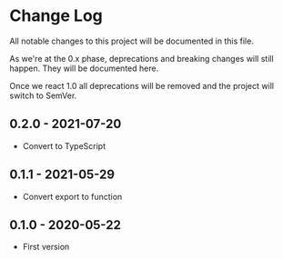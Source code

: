 # Change Log
All notable changes to this project will be documented in this file.

As we're at the 0.x phase, deprecations and breaking changes will still happen. They will be documented here.

Once we react 1.0 all deprecations will be removed and the project will switch to SemVer.

## 0.2.0 - 2021-07-20
- Convert to TypeScript

## 0.1.1 - 2021-05-29
- Convert export to function

## 0.1.0 - 2020-05-22
- First version

